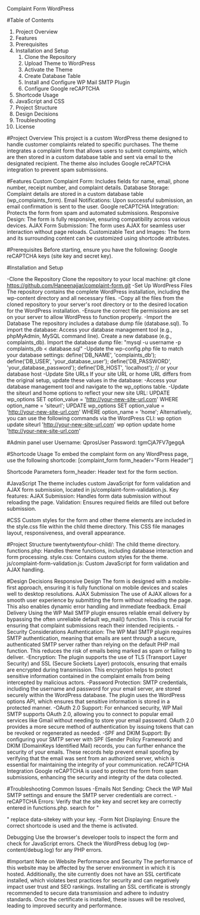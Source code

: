 Complaint Form WordPress 

#Table of Contents
1. Project Overview
2. Features
3. Prerequisites
4. Installation and Setup
    1. Clone the Repository
    2. Upload Theme to WordPress
    3. Activate the Theme
    4. Create Database Table
    5. Install and Configure WP Mail SMTP Plugin
    6. Configure Google reCAPTCHA
5. Shortcode Usage
6. JavaScript and CSS
7. Project Structure
8. Design Decisions
9. Troubleshooting
10. License

#Project Overview
This project is a custom WordPress theme designed to handle customer complaints related to specific purchases. The theme integrates a complaint form that allows users to submit complaints, which are then stored in a custom database table and sent via email to the designated recipient. The theme also includes Google reCAPTCHA integration to prevent spam submissions.

#Features
Custom Complaint Form: Includes fields for name, email, phone number, receipt number, and complaint details.
Database Storage: Complaint details are stored in a custom database table (wp_complaints_form).
Email Notifications: Upon successful submission, an email confirmation is sent to the user.
Google reCAPTCHA Integration: Protects the form from spam and automated submissions.
Responsive Design: The form is fully responsive, ensuring compatibility across various devices.
AJAX Form Submission: The form uses AJAX for seamless user interaction without page reloads.
Customizable Text and Images: The form and its surrounding content can be customized using shortcode attributes.

#Prerequisites
Before starting, ensure you have the following:
Google reCAPTCHA keys (site key and secret key).

#Installation and Setup

-Clone the Repository
    Clone the repository to your local machine:
    git clone https://github.com/Haneenajjar/complaint-form.git
-Set Up WordPress Files
    The repository contains the complete WordPress installation, including the wp-content directory and all necessary files.
    -Copy all the files from the cloned repository to your server's root directory or to the desired location for the WordPress installation.
    -Ensure the correct file permissions are set on your server to allow WordPress to function properly.
-Import the Database
    The repository includes a database dump file (database.sql). To import the database:
    Access your database management tool (e.g., phpMyAdmin, MySQL command line).
    Create a new database (e.g., complaints_db).
    Import the database dump file:
        "mysql -u username -p complaints_db < database.sql"
-Update the wp-config.php file to match your database settings:
    define('DB_NAME', 'complaints_db');
    define('DB_USER', 'your_database_user');
    define('DB_PASSWORD', 'your_database_password');
    define('DB_HOST', 'localhost');  // or your database host
-Update Site URLs
    If your site URL or home URL differs from the original setup, update these values in the database:
    -Access your database management tool and navigate to the wp_options table.
    -Update the siteurl and home options to reflect your new site URL:
        UPDATE wp_options SET option_value = 'http://your-new-site-url.com' WHERE option_name = 'siteurl';
        UPDATE wp_options SET option_value = 'http://your-new-site-url.com' WHERE option_name = 'home';
    Alternatively, you can use the following commands via the WordPress CLI:
        wp option update siteurl 'http://your-new-site-url.com'
        wp option update home 'http://your-new-site-url.com'

#Admin panel user
Username: QprosUser
Password: tgmCjA7FV7gegqA
 
#Shortcode Usage
To embed the complaint form on any WordPress page, use the following shortcode:
    [complaint_form form_header="Form Header"]

Shortcode Parameters
    form_header: Header text for the form section.

#JavaScript
The theme includes custom JavaScript for form validation and AJAX form submission, located in js/complaint-form-validation.js. Key features:
AJAX Submission: Handles form data submission without reloading the page.
Validation: Ensures required fields are filled out before submission.

#CSS
Custom styles for the form and other theme elements are included in the style.css file within the child theme directory. This CSS file manages layout, responsiveness, and overall appearance.

#Project Structure
twentytwentyfour-child/: The child theme directory.
functions.php: Handles theme functions, including database interaction and form processing.
style.css: Contains custom styles for the theme.
js/complaint-form-validation.js: Custom JavaScript for form validation and AJAX handling.

#Design Decisions
Responsive Design
    The form is designed with a mobile-first approach, ensuring it is fully functional on mobile devices and scales well to desktop resolutions.
AJAX Submission
    The use of AJAX allows for a smooth user experience by submitting the form without reloading the page. This also enables dynamic error handling and immediate feedback.
Email Delivery
    Using the WP Mail SMTP plugin ensures reliable email delivery by bypassing the often unreliable default wp_mail() function. This is crucial for ensuring that complaint submissions reach their intended recipients.
        -Security Considerations
        Authentication: The WP Mail SMTP plugin requires SMTP authentication, meaning that emails are sent through a secure, authenticated SMTP server rather than relying on the default PHP mail function. This reduces the risk of emails being marked as spam or failing to deliver.
        -Encryption: The plugin supports the use of TLS (Transport Layer Security) and SSL (Secure Sockets Layer) protocols, ensuring that emails are encrypted during transmission. This encryption helps to protect sensitive information contained in the complaint emails from being intercepted by malicious actors.
        -Password Protection: SMTP credentials, including the username and password for your email server, are stored securely within the WordPress database. The plugin uses the WordPress options API, which ensures that sensitive information is stored in a protected manner.
        -OAuth 2.0 Support: For enhanced security, WP Mail SMTP supports OAuth 2.0, allowing you to connect to popular email services like Gmail without needing to store your email password. OAuth 2.0 provides a more secure method of authentication by issuing tokens that can be revoked or regenerated as needed.
        -SPF and DKIM Support: By configuring your SMTP server with SPF (Sender Policy Framework) and DKIM (DomainKeys Identified Mail) records, you can further enhance the security of your emails. These records help prevent email spoofing by verifying that the email was sent from an authorized server, which is essential for maintaining the integrity of your communication.
reCAPTCHA Integration
    Google reCAPTCHA is used to protect the form from spam submissions, enhancing the security and integrity of the data collected.

#Troubleshooting
Common Issues
-Emails Not Sending: Check the WP Mail SMTP settings and ensure the SMTP server credentials are correct.
-reCAPTCHA Errors: Verify that the site key and secret key are correctly entered in functions.php.
    search for "<div class="g-recaptcha" data-sitekey="6LdbBjQqAAAAAGVWr_vAj_yJ2AAs5k17GXrG9qpj"></div>"
    replace data-sitekey with your key.
-Form Not Displaying: Ensure the correct shortcode is used and the theme is activated.

Debugging
Use the browser's developer tools to inspect the form and check for JavaScript errors.
Check the WordPress debug log (wp-content/debug.log) for any PHP errors.

#Important Note on Website Performance and Security
The performance of this website may be affected by the server environment in which it is hosted. Additionally, the site currently does not have an SSL certificate installed, which violates best practices for security and can negatively impact user trust and SEO rankings. Installing an SSL certificate is strongly recommended to secure data transmission and adhere to industry standards. Once the certificate is installed, these issues will be resolved, leading to improved security and performance.